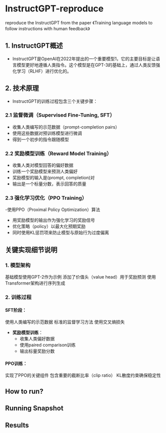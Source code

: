 # InstructGPT-reproduce
reproduce the InstructGPT from the paper 《Training language models to follow instructions with human feedback》


## 1. InstructGPT概述
- InstructGPT是OpenAI在2022年提出的一个重要模型1，它的主要目标是让语言模型更好地遵循人类指令。这个模型是在GPT-3的基础上，通过人类反馈强化学习（RLHF）进行优化的。

## 2. 技术原理
- InstructGPT的训练过程包含三个关键步骤：

### 2.1 监督微调（Supervised Fine-Tuning, SFT）
- 收集人类编写的示范数据（prompt-completion pairs）
- 使用这些数据对预训练模型进行微调
- 得到一个初步的指令跟随模型

### 2.2 奖励模型训练（Reward Model Training）
- 收集人类对模型回答的偏好数据
- 训练一个奖励模型来预测人类偏好
- 奖励模型的输入是(prompt, completion)对
- 输出是一个标量分数，表示回答的质量

### 2.3 强化学习优化（PPO Training）
-使用PPO（Proximal Policy Optimization）算法
- 用奖励模型的输出作为强化学习的奖励信号
- 优化策略（policy）以最大化预期奖励
- 同时使用KL惩罚项来防止模型与原始行为过度偏离



## 关键实现细节说明
### 1. 模型架构
基础模型使用GPT-2作为示例
添加了价值头（value head）用于奖励预测
使用Transformer架构进行序列生成

### 2. 训练过程
#### SFT阶段：
使用人类编写的示范数据
标准的监督学习方法
使用交叉熵损失

- **奖励模型训练**：
  - 收集人类偏好数据
  - 使用paired comparison训练
  - 输出标量奖励分数

#### PPO训练：
实现了PPO的关键组件
包含重要的截断比率（clip ratio）
KL散度约束确保稳定性






## How to run?






## Running Snapshot







## Results



